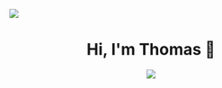 ![](https://komarev.com/ghpvc/?username=thomasandersr)

<h1 align="center">Hi, I'm Thomas 👋</h1>

<p align="center">
  <a href="https://skillicons.dev">
    <img src="https://skillicons.dev/icons?i=py,java,kotlin,postgres,coding=cute" />
  </a>
</p>

<!--

<details>
  <summary>Coding Stats</summary>

  ![langs](https://wakatime.com/share/)
</details>

-->
